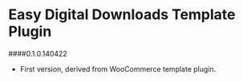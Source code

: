 Easy Digital Downloads Template Plugin
===

####0.1.0.140422
* First version, derived from WooCommerce template plugin.
